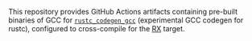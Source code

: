 This repository provides GitHub Actions artifacts containing pre-built binaries of GCC for [`rustc_codegen_gcc`][1] (experimental GCC codegen for rustc), configured to cross-compile for the [RX][2] target.

[1]: https://github.com/rust-lang/rustc_codegen_gcc
[2]: https://en.wikipedia.org/w/index.php?title=RX_microcontroller_family
